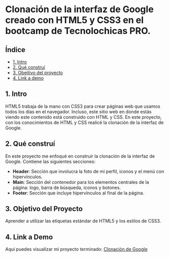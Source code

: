 # Clonación de la interfaz de Google creado con HTML5 y CSS3  en el bootcamp de Tecnolochicas PRO. 
## **Índice**
* [1. Intro](#)
* [2. Qué construí](#)
* [3. Obejtivo del proyecto](#)
* [4. Link a demo](#)

####

## 1. Intro
HTML5 trabaja de la mano con CSS3 para crear páginas web que usamos todos los días en el navegador. Incluso, este sitio web en donde estás viendo este contenido está construido con HTML y CSS. En este proyecto, con los conocimientos de HTML y CSS realicé la clonación de la interfaz de Google. 

## 2. Qué construí
En este proyecto me enfoqué en construir la clonación de la interfaz de Google. Contiene las siguientes secciones:
* **Header**: Sección que involucra la foto de mi perfil, iconos y el menú con hipervínculos.
* **Main**: Sección del contenedor para los elementos centrales de la página: logo, barra de búsqueda, iconos y botones.
* **Footer**: Sección que incluye hipervínculos al final de la página.

## 3. Objetivo del Proyecto
Aprender a utilizar las etiquetas estándar de HTML5 y los estilos de CSS3.

## 4. Link a Demo
Aquí puedes visualizar mi proyecto terminado: [Clonación de Google](https://clonacion-google1.netlify.app/)
